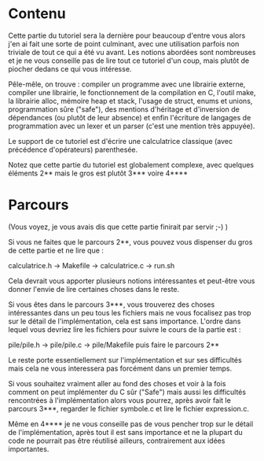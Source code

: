 #                                 Contenu

Cette partie du tutoriel sera la dernière pour beaucoup d'entre vous alors j'en
ai fait une sorte de point culminant, avec une utilisation parfois non triviale
de tout ce qui a été vu avant. Les notions abordées sont nombreuses et je ne
vous conseille pas de lire tout ce tutoriel d'un coup, mais plutôt de piocher
dedans ce qui vous intéresse.

Pêle-mêle, on trouve : compiler un programme avec une librairie externe,
compiler une librairie, le fonctionnement de la compilation en C, l'outil make,
la librairie alloc, mémoire heap et stack, l'usage de struct, enums et unions,
programmation sûre ("safe"), des mentions d'héritage et d'inversion de
dépendances (ou plutôt de leur absence) et enfin l'écriture de langages de
programmation avec un lexer et un parser (c'est une mention très appuyée).

Le support de ce tutoriel est d'écrire une calculatrice classique (avec
précédence d'opérateurs) parenthesée.

Notez que cette partie du tutoriel est globalement complexe, avec quelques
éléments 2** mais le gros est plutôt 3*** voire 4****


#                                Parcours

(Vous voyez, je vous avais dis que cette partie finirait par servir ;-) )

Si vous ne faites que le parcours 2**, vous pouvez vous dispenser du gros de
cette partie et ne lire que :

calculatrice.h -> Makefile -> calculatrice.c -> run.sh

Cela devrait vous apporter plusieurs notions intéressantes et peut-être vous
donner l'envie de lire certaines choses dans le reste.



Si vous êtes dans le parcours 3***, vous trouverez des choses intéressantes dans
un peu tous les fichiers mais ne vous focalisez pas trop sur le détail de
l'implémentation, cela est sans importance. L'ordre dans lequel vous devriez
lire les fichiers pour suivre le cours de la partie est :

pile/pile.h -> pile/pile.c -> pile/Makefile
puis faire le parcours 2**

Le reste porte essentiellement sur l'implémentation et sur ses difficultés mais
cela ne vous interessera pas forcément dans un premier temps.



Si vous souhaitez vraiment aller au fond des choses et voir à la fois comment on
peut implémenter du C sûr ("Safe") mais aussi les difficultés rencontrées à
l'implémentation alors vous pourrez, après avoir fait le parcours 3***,
regarder le fichier symbole.c et lire le fichier expression.c.

Même en 4**** je ne vous conseille pas de vous pencher trop sur le détail de
l'implémentation, après tout il est sans importance et ne la plupart du code ne
pourrait pas être réutilisé ailleurs, contrairement aux idées importantes.
